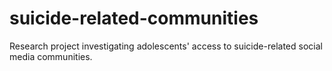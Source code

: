 # suicide-related-communities
Research project investigating adolescents' access to suicide-related social media communities. 
